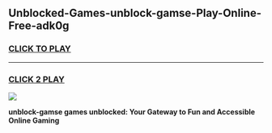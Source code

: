 
## Unblocked-Games-unblock-gamse-Play-Online-Free-adk0g
<h3>
<a href="https://premium76.site?title=unblock-gamse&ref=26A">CLICK TO PLAY</a></h3>
<hr>

<h3>
<a href="https://premium76.site?title=unblock-gamse&ref=26A">CLICK 2 PLAY</a>
  
</h3>

<a href="https://premium76.site?title=unblock-gamse&ref=26A"><img src="https://clearcache.store/games.png"></a>


**unblock-gamse games unblocked: Your Gateway to Fun and Accessible Online Gaming**
